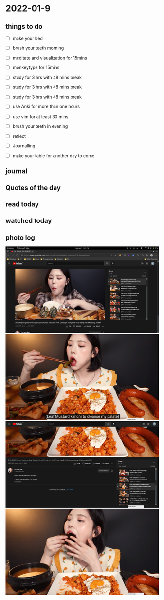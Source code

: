 # 2022-01-9

## things to do 

- [ ] make your bed
- [ ] brush your teeth morning
- [ ] meditate and visualization for 15mins
- [ ] monkeytype for 15mins


- [ ] study for 3 hrs with 48 mins break
- [ ] study for 3 hrs with 48 mins break
- [ ] study for 3 hrs with 48 mins break


- [ ] use Anki for more than one hours 
- [ ] use vim for at least 30 mins 


- [ ] brush your teeth in evening
- [ ] reflect
- [ ] Journalling
- [ ] make your table for another day to come 

## journal 

## Quotes of the day  

## read today 

## watched today 

## photo log


!["image"](./media/Screenshot-from-2022-01-09-15-01-45.png)
!["image"](./media/Screenshot-from-2022-01-09-17-09-14.png)
!["image"](./media/Screenshot-from-2022-01-09-17-09-18.png)
!["image"](./media/Screenshot-from-2022-01-09-17-09-26.png)

